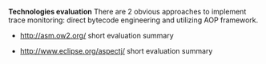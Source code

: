 **Technologies evaluation**
There are 2 obvious approaches to implement trace monitoring: direct bytecode engineering and utilizing AOP framework.

* http://asm.ow2.org/
short evaluation summary

* http://www.eclipse.org/aspectj/
short evaluation summary